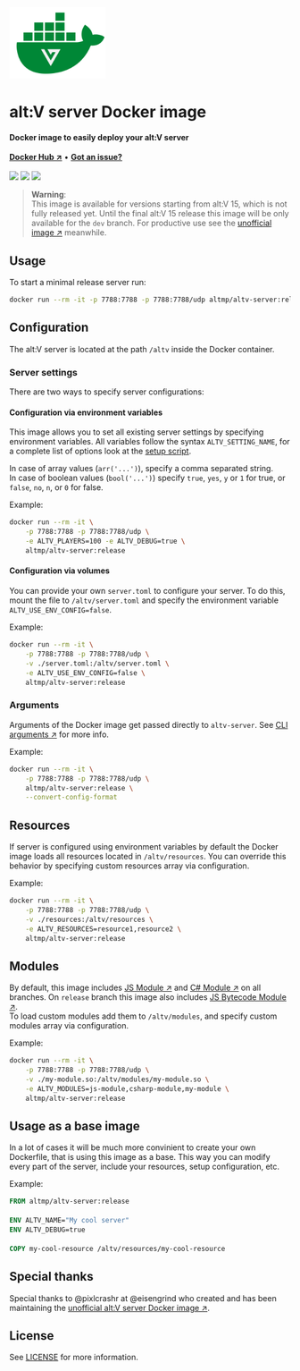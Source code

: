<img height="128" src=".github/logo.png" />

# alt:V server Docker image
#### Docker image to easily deploy your alt:V server 
**[Docker Hub &nearr;](https://hub.docker.com/r/altmp/altv-server)** • **[Got an issue?](https://github.com/altmp/altv-docker/issues/new)**
<br><br>
[![](https://img.shields.io/badge/Discord-5865F2?style=for-the-badge&logo=discord&logoColor=white)](https://discord.altv.mp/)
[![](https://img.shields.io/badge/Patreon-F96854?style=for-the-badge&logo=patreon&logoColor=white)](https://go.altv.mp/patreon/)
[![](https://img.shields.io/badge/alt:V_website-008736?style=for-the-badge&logo=data:image/svg+xml;base64,PHN2ZyB3aWR0aD0iNDUiIGhlaWdodD0iMzkiIHZpZXdCb3g9IjAgMCA0NSAzOSIgZmlsbD0ibm9uZSIgeG1sbnM9Imh0dHA6Ly93d3cudzMub3JnLzIwMDAvc3ZnIj4KPHBhdGggZmlsbC1ydWxlPSJldmVub2RkIiBjbGlwLXJ1bGU9ImV2ZW5vZGQiIGQ9Ik0wIDBMMjIuNSAzOUw0NSAwSDE1LjAxOTJMMjIuNDk5NiAxMy4wMjZMMjYuMjQ5NyA2LjU3OEgzMy43MTA2TDIyLjUgMjUuOTQ4TDcuNTE5MzggMEgwWiIgZmlsbD0iI0YxRjJGMiIvPgo8L3N2Zz4K&logoColor=white)](https://altv.mp/)
<br/>

> **Warning**:<br/>This image is available for versions starting from alt:V 15, which is not fully released yet. Until the final alt:V 15 release this image will be only available for the `dev` branch. For productive use see the [unofficial image &nearr;](https://github.com/eisengrind/docker-altv-server) meanwhile.

## Usage

To start a minimal release server run:
```bash
docker run --rm -it -p 7788:7788 -p 7788:7788/udp altmp/altv-server:release
```

## Configuration

The alt:V server is located at the path `/altv` inside the Docker container.

### Server settings

There are two ways to specify server configurations:

#### Configuration via environment variables

This image allows you to set all existing server settings by specifying environment variables.
All variables follow the syntax `ALTV_SETTING_NAME`, for a complete list of options look at the [setup script](config/index.js#L74).

In case of array values (`arr('...')`), specify a comma separated string.<br>
In case of boolean values (`bool('...')`) specify `true`, `yes`, `y` or `1` for true, or `false`, `no`, `n`, or `0` for false.

Example:
```bash
docker run --rm -it \
    -p 7788:7788 -p 7788:7788/udp \
    -e ALTV_PLAYERS=100 -e ALTV_DEBUG=true \
    altmp/altv-server:release
```

#### Configuration via volumes

You can provide your own `server.toml` to configure your server.
To do this, mount the file to `/altv/server.toml` and specify the environment variable `ALTV_USE_ENV_CONFIG=false`.

Example:
```bash
docker run --rm -it \
    -p 7788:7788 -p 7788:7788/udp \
    -v ./server.toml:/altv/server.toml \
    -e ALTV_USE_ENV_CONFIG=false \
    altmp/altv-server:release
```

### Arguments

Arguments of the Docker image get passed directly to `altv-server`.
See [CLI arguments &nearr;](https://go.altv.mp/server-cli) for more info.

Example:
```bash
docker run --rm -it \
    -p 7788:7788 -p 7788:7788/udp \
    altmp/altv-server:release \
    --convert-config-format
```

## Resources

If server is configured using environment variables by default the Docker image loads all resources located in `/altv/resources`.
You can override this behavior by specifying custom resources array via configuration.

Example:
```bash
docker run --rm -it \
    -p 7788:7788 -p 7788:7788/udp \
    -v ./resources:/altv/resources \
    -e ALTV_RESOURCES=resource1,resource2 \
    altmp/altv-server:release
```

## Modules

By default, this image includes [JS Module &nearr;](https://github.com/altmp/altv-js-module) and [C# Module &nearr;](https://github.com/altmp/coreclr-module) on all branches.
On `release` branch this image also includes [JS Bytecode Module &nearr;](https://github.com/altmp/altv-js-bytecode).<br>
To load custom modules add them to `/altv/modules`, and specify custom modules array via configuration.

Example:
```bash
docker run --rm -it \
    -p 7788:7788 -p 7788:7788/udp \
    -v ./my-module.so:/altv/modules/my-module.so \
    -e ALTV_MODULES=js-module,csharp-module,my-module \
    altmp/altv-server:release
```


## Usage as a base image

In a lot of cases it will be much more convinient to create your own Dockerfile, that is using this image as a base. This way you can modify every part of the server, include your resources, setup configuration, etc.

Example:
```dockerfile
FROM altmp/altv-server:release

ENV ALTV_NAME="My cool server"
ENV ALTV_DEBUG=true

COPY my-cool-resource /altv/resources/my-cool-resource
```

## Special thanks

Special thanks to @pixlcrashr at @eisengrind who created and has been maintaining the [unofficial alt:V server Docker image &nearr;](https://github.com/eisengrind/docker-altv-server).

## License

See [LICENSE](LICENSE) for more information.